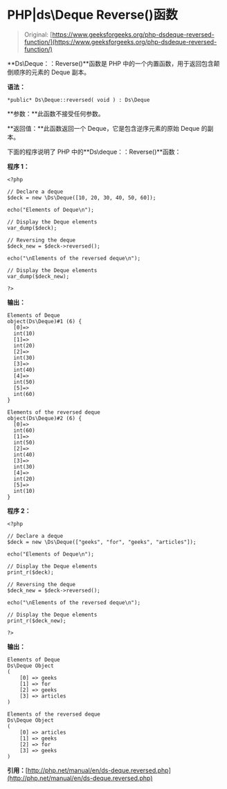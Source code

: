 # PHP|ds\Deque Reverse()函数

> Original: [https://www.geeksforgeeks.org/php-dsdeque-reversed-function/](https://www.geeksforgeeks.org/php-dsdeque-reversed-function/)

**Ds\Deque：：Reverse()**函数是 PHP 中的一个内置函数，用于返回包含颠倒顺序的元素的 Deque 副本。

**语法：**

```
*public* Ds\Deque::reversed( void ) : Ds\Deque
```

**参数：**此函数不接受任何参数。

**返回值：**此函数返回一个 Deque，它是包含逆序元素的原始 Deque 的副本。

下面的程序说明了 PHP 中的**Ds\deque：：Reverse()**函数：

**程序 1：**

```
<?php

// Declare a deque
$deck = new \Ds\Deque([10, 20, 30, 40, 50, 60]);

echo("Elements of Deque\n");

// Display the Deque elements
var_dump($deck);

// Reversing the deque
$deck_new = $deck->reversed();

echo("\nElements of the reversed deque\n");

// Display the Deque elements
var_dump($deck_new);

?>
```

**输出：**

```
Elements of Deque
object(Ds\Deque)#1 (6) {
  [0]=>
  int(10)
  [1]=>
  int(20)
  [2]=>
  int(30)
  [3]=>
  int(40)
  [4]=>
  int(50)
  [5]=>
  int(60)
}

Elements of the reversed deque
object(Ds\Deque)#2 (6) {
  [0]=>
  int(60)
  [1]=>
  int(50)
  [2]=>
  int(40)
  [3]=>
  int(30)
  [4]=>
  int(20)
  [5]=>
  int(10)
}

```

**程序 2：**

```
<?php

// Declare a deque
$deck = new \Ds\Deque(["geeks", "for", "geeks", "articles"]);

echo("Elements of Deque\n");

// Display the Deque elements
print_r($deck);

// Reversing the deque
$deck_new = $deck->reversed();

echo("\nElements of the reversed deque\n");

// Display the Deque elements
print_r($deck_new);

?>
```

**输出：**

```
Elements of Deque
Ds\Deque Object
(
    [0] => geeks
    [1] => for
    [2] => geeks
    [3] => articles
)

Elements of the reversed deque
Ds\Deque Object
(
    [0] => articles
    [1] => geeks
    [2] => for
    [3] => geeks
)

```

**引用：**[http://php.net/manual/en/ds-deque.reversed.php](http://php.net/manual/en/ds-deque.reversed.php)